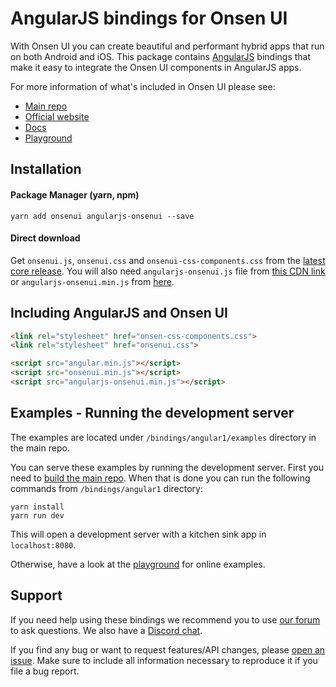 # AngularJS bindings for Onsen UI

With Onsen UI you can create beautiful and performant hybrid apps that run on both Android and iOS. This package contains [AngularJS](https://angularjs.org/) bindings that make it easy to integrate the Onsen UI components in AngularJS apps.

For more information of what's included in Onsen UI please see:

* [Main repo](https://github.com/OnsenUI/OnsenUI)
* [Official website](https://onsen.io/)
* [Docs](https://onsen.io/v2/guide/angular1/)
* [Playground](https://onsen.io/playground/?framework=angular1&category=getting%20started&module=introduction)

## Installation

#### Package Manager (yarn, npm)

```
yarn add onsenui angularjs-onsenui --save
```

#### Direct download

Get `onsenui.js`, `onsenui.css` and `onsenui-css-components.css` from the [latest core release](https://github.com/OnsenUI/OnsenUI-dist/releases). You will also need `angularjs-onsenui.js` file from [this CDN link](https://unpkg.com/angularjs-onsenui) or `angularjs-onsenui.min.js` from [here](https://unpkg.com/angularjs-onsenui@latest/dist/angularjs-onsenui.min.js).

## Including AngularJS and Onsen UI

```html
<link rel="stylesheet" href="onsen-css-components.css">
<link rel="stylesheet" href="onsenui.css">

<script src="angular.min.js"></script>
<script src="onsenui.min.js"></script>
<script src="angularjs-onsenui.min.js"></script>
```

## Examples - Running the development server

The examples are located under `/bindings/angular1/examples` directory in the main repo.

You can serve these examples by running the development server. First you need to [build the main repo](https://github.com/OnsenUI/OnsenUI/blob/master/CONTRIBUTING.md#development-setup). When that is done you can run the following commands from `/bindings/angular1` directory:

```
yarn install
yarn run dev
```

This will open a development server with a kitchen sink app in `localhost:8080`.

Otherwise, have a look at the [playground](https://onsen.io/playground/?framework=angular1&category=getting%20started&module=introduction) for online examples.

## Support

If you need help using these bindings we recommend you to use [our forum](https://community.onsen.io/) to ask questions. We also have a [Discord chat](https://discordapp.com/invite/JWhBbnE).

If you find any bug or want to request features/API changes, please [open an issue](https://github.com/OnsenUI/OnsenUI/issues). Make sure to include all information necessary to reproduce it if you file a bug report.
